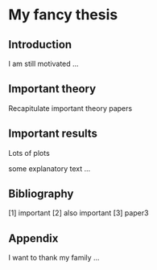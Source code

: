 # My fancy thesis

## Introduction
I am still motivated ...

## Important theory
Recapitulate important theory papers

## Important results
Lots of plots

some explanatory text ...

## Bibliography
[1] important
[2] also important
[3] paper3

## Appendix
I want to thank my family ...
